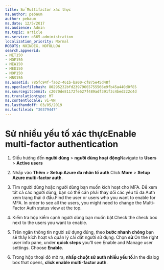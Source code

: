 ```yaml
---
title: Sử Multifactor xác thực
ms.author: pebaum
author: pebaum
ms.date: 12/5/2017
ms.audience: Admin
ms.topic: article
ms.service: o365-administration
localization_priority: Normal
ROBOTS: NOINDEX, NOFOLLOW
search.appverid:
- MET150
- MOE150
- MEW150
- MED150
- MOP150
- MBS150
ms.assetid: 785fc94f-fa62-461b-ba00-cf875e45d48f
ms.openlocfilehash: 80295232bfd23979665755566e9fb45a440d0f85
ms.sourcegitcommit: c2070de81172fe627f489adf391f3c4bed222c4d
ms.translationtype: MT
ms.contentlocale: vi-VN
ms.lasthandoff: 03/05/2019
ms.locfileid: "30379447"
---
```

# <a name="enable-multi-factor-authentication"></a><span data-ttu-id="26920-102">Sử nhiều yếu tố xác thực</span><span class="sxs-lookup"><span data-stu-id="26920-102">Enable multi-factor authentication</span></span>

1. <span data-ttu-id="26920-103">Điều hướng đến **người dùng** \> **người dùng hoạt động**</span><span class="sxs-lookup"><span data-stu-id="26920-103">Navigate to **Users** \> **Active users**</span></span>
    
2. <span data-ttu-id="26920-104">Nhấp vào **Thêm** \> **Setup Azure đa nhân tố auth**.</span><span class="sxs-lookup"><span data-stu-id="26920-104">Click **More** \> **Setup Azure multi-factor auth**.</span></span> 
    
3. <span data-ttu-id="26920-p101">Tìm người dùng hoặc người dùng bạn muốn kích hoạt cho MFA. Để xem tất cả các người dùng, bạn có thể cần phải thay đổi các yếu tố đa Auth xem trạng thái ở đầu.</span><span class="sxs-lookup"><span data-stu-id="26920-p101">Find the user or users who you want to enable for MFA. In order to see all the users, you might need to change the Multi-Factor Auth status view at the top.</span></span>
    
4. <span data-ttu-id="26920-107">Kiểm tra hộp kiểm cạnh người dùng bạn muốn bật.</span><span class="sxs-lookup"><span data-stu-id="26920-107">Check the check box next to the users you want to enable.</span></span>
    
5.  <span data-ttu-id="26920-p102">Trên ngăn thông tin người sử dụng đúng, theo **bước nhanh chóng** bạn sẽ thấy kích hoạt và quản lý cài đặt người sử dụng. Chọn **sử**.</span><span class="sxs-lookup"><span data-stu-id="26920-p102">On the right user info pane, under **quick steps** you'll see Enable and Manage user settings. Choose **Enable**.</span></span> 
    
6. <span data-ttu-id="26920-110">Trong hộp thoại đó mở ra, **nhấp chuột sử auth nhiều yếu tố**.</span><span class="sxs-lookup"><span data-stu-id="26920-110">In the dialog box that opens, **click enable multi-factor auth**.</span></span> 
    

